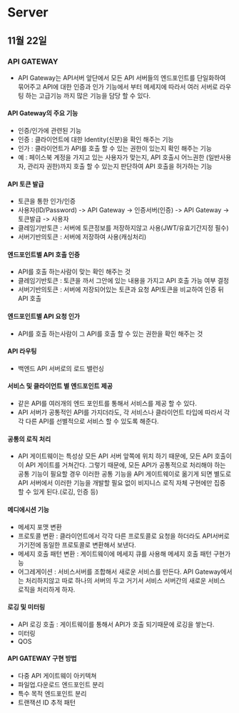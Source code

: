 # Server

## 11월 22일

### API GATEWAY

* API Gateway는 API서버 앞단에서 모든 API 서버들의 엔드포인트를 단일화하여 묶어주고 API에 대한 인증과 인가 기능에서 부터 메세지에 따라서 여러 서버로 라우팅 하는 고급기능 까지 많은 기능을 담당 할 수 있다.

#### API Gateway의 주요 기능
* 인증/인가에 관련된 기능
* 인증 : 클라이언트에 대한 Identity(신분)을 확인 해주는 기능
* 인가 : 클라이언트가 API를 호출 할 수 있는 권한이 있는지 확인 해주는 기능
* 예 : 페이스북 계정을 가지고 있는 사용자가 맞는지, API 호출시 어느권한 (일반사용자, 관리자 권한)까지 호출 할 수 있는지 판단하여 API 호출을 허가하는 기능

#### API 토큰 발급
* 토큰을 통한 인가/인증
* 사용자(ID/Password) -> API Gateway -> 인증서버(인증) ->  API Gateway -> 토큰발급 -> 사용자
* 클레임기반토큰 : 서버에 토큰정보를 저장하지않고 사용(JWT/유효기간지정 필수)
* 서버기반의토큰 : 서버에 저장하여 사용(캐싱처리)

#### 엔드포인트별 API 호출 인증
* API를 호출 하는사람이 맞는 확인 해주는 것
* 클레임기반토큰 : 토큰을 까서 그안에 있는 내용을 가지고 API 호출 가능 여부 결정
* 서버기반의토큰 : 서버에 저장되어있는 토큰과 요청 API토큰을 비교하여 인증 뒤 API 호출
 
#### 엔드포인트별 API 요청 인가
* API를 호출 하는사람이 그 API를 호출 할 수 있는 권한을 확인 해주는 것

#### API 라우팅
* 백엔드 API 서버로의 로드 밸런싱

#### 서비스 및 클라이언트 별 엔드포인트 제공
* 같은 API를 여러개의 엔드 포인트를 통해서 서비스를 제공 할 수 있다.
* API 서버가 공통적인 API를 가지더라도, 각 서비스나 클라이언트 타입에 따라서 각각 다른 API를 선별적으로 서비스 할 수 있도록 해준다.

#### 공통의 로직 처리
* API 게이트웨이는 특성상 모든 API 서버 앞쪽에 위치 하기 때문에, 모든 API 호출이 이 API 게이트를 거쳐간다. 그렇기 때문에, 모든 API가 공통적으로 처리해야 하는 공통 기능이 필요할 경우 이러한 공통 기능을 API 게이트웨이로 옮기게 되면 별도로 API 서버에서 이러한 기능을 개발할 필요 없이 비지니스 로직 자체 구현에만 집중 할 수 있게 된다.(로깅, 인증 등)

#### 메디에시션 기능
* 메세지 포맷 변환
* 프로토콜 변환 : 클라이언트에서 각각 다른 프로토콜로 요청을 하더라도 API서버로 가기전에 동일한 프로토콜로 변환해서 보낸다.
* 메세지 호출 패턴 변환 : 게이트웨이에 메세지 큐를 사용해 메세지 호출 패턴 구현가능
* 어그레게이션 : 서비스서버를 조합해서 새로운 서비스를 만든다. API Gateway에서는 처리하지않고 따로 하나의 서버의 두고 거기서 서비스 서버간의 새로운 서비스 로직을 처리하게 하자.

#### 로깅 및 미터링
* API 로깅 호출 : 게이트웨이를 통해서 API가 호출 되기때문에 로깅을 쌓는다.
* 미터링
* QOS

#### API GATEWAY 구현 방법
* 다중 API 게이트웨이 아키텍쳐
* 파일업.다운로드 엔드포인트 분리
* 특수 목적 엔드포인트 분리
* 트랜잭션 ID 추적 패턴

